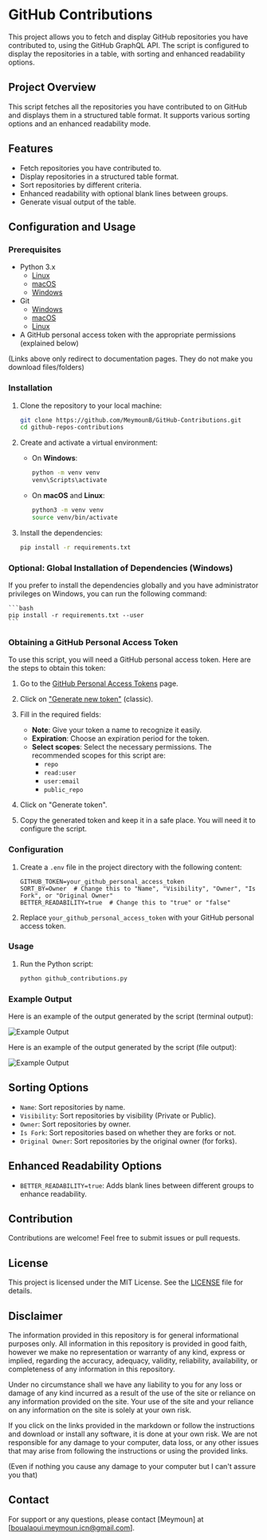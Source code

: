 # GitHub Contributions

This project allows you to fetch and display GitHub repositories you have contributed to, using the GitHub GraphQL API. The script is configured to display the repositories in a table, with sorting and enhanced readability options.

## Project Overview

This script fetches all the repositories you have contributed to on GitHub and displays them in a structured table format. It supports various sorting options and an enhanced readability mode.

## Features

- Fetch repositories you have contributed to.
- Display repositories in a structured table format.
- Sort repositories by different criteria.
- Enhanced readability with optional blank lines between groups.
- Generate visual output of the table.

## Configuration and Usage

### Prerequisites

- Python 3.x
  - [Linux](https://www.python.org/downloads/source/)
  - [macOS](https://www.python.org/downloads/macos/)
  - [Windows](https://www.python.org/downloads/windows/)
- Git
  - [Windows](https://git-scm.com/download/win)
  - [macOS](https://git-scm.com/download/mac)
  - [Linux](https://git-scm.com/download/linux)
- A GitHub personal access token with the appropriate permissions (explained below)

(Links above only redirect to documentation pages. They do not make you download files/folders)

### Installation

1. Clone the repository to your local machine:

   ```bash
   git clone https://github.com/MeymounB/GitHub-Contributions.git
   cd github-repos-contributions
   ```

2. Create and activate a virtual environment:

   - On **Windows**:

     ```bash
     python -m venv venv
     venv\Scripts\activate
     ```

   - On **macOS** and **Linux**:

     ```bash
     python3 -m venv venv
     source venv/bin/activate
     ```

3. Install the dependencies:

   ```bash
   pip install -r requirements.txt
   ```

### Optional: Global Installation of Dependencies (Windows)

If you prefer to install the dependencies globally and you have administrator privileges on Windows, you can run the following command:

    ```bash
    pip install -r requirements.txt --user
    ```

### Obtaining a GitHub Personal Access Token

To use this script, you will need a GitHub personal access token. Here are the steps to obtain this token:

1. Go to the [GitHub Personal Access Tokens](https://github.com/settings/tokens) page.

2. Click on ["Generate new token"](https://github.com/settings/tokens/new) (classic).

3. Fill in the required fields:

   - **Note**: Give your token a name to recognize it easily.
   - **Expiration**: Choose an expiration period for the token.
   - **Select scopes**: Select the necessary permissions. The recommended scopes for this script are:
     - `repo`
     - `read:user`
     - `user:email`
     - `public_repo`

4. Click on "Generate token".

5. Copy the generated token and keep it in a safe place. You will need it to configure the script.

### Configuration

1. Create a `.env` file in the project directory with the following content:

   ```plaintext
   GITHUB_TOKEN=your_github_personal_access_token
   SORT_BY=Owner  # Change this to "Name", "Visibility", "Owner", "Is Fork", or "Original Owner"
   BETTER_READABILITY=true  # Change this to "true" or "false"
   ```

2. Replace `your_github_personal_access_token` with your GitHub personal access token.

### Usage

1. Run the Python script:

   ```bash
   python github_contributions.py
   ```

### Example Output

Here is an example of the output generated by the script (terminal output):

![Example Output](assets/terminal_screen.png)

Here is an example of the output generated by the script (file output):

![Example Output](assets/file_screen.png)

## Sorting Options

- `Name`: Sort repositories by name.
- `Visibility`: Sort repositories by visibility (Private or Public).
- `Owner`: Sort repositories by owner.
- `Is Fork`: Sort repositories based on whether they are forks or not.
- `Original Owner`: Sort repositories by the original owner (for forks).

## Enhanced Readability Options

- `BETTER_READABILITY=true`: Adds blank lines between different groups to enhance readability.

## Contribution

Contributions are welcome! Feel free to submit issues or pull requests.

## License

This project is licensed under the MIT License. See the [LICENSE](LICENSE) file for details.

## Disclaimer

The information provided in this repository is for general informational purposes only.
All information in this repository is provided in good faith, however we make no representation
or warranty of any kind, express or implied, regarding the accuracy, adequacy, validity, reliability,
availability, or completeness of any information in this repository.

Under no circumstance shall we have any liability to you for any loss or damage of any kind
incurred as a result of the use of the site or reliance on any information provided on the site.
Your use of the site and your reliance on any information on the site is solely at your own risk.

If you click on the links provided in the markdown or follow the instructions and download
or install any software, it is done at your own risk. We are not responsible for any damage
to your computer, data loss, or any other issues that may arise from following the instructions
or using the provided links.

(Even if nothing you cause any damage to your computer but I can't assure you that)

## Contact

For support or any questions, please contact [Meymoun] at [boualaoui.meymoun.icn@gmail.com].
